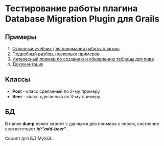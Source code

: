 Тестирование работы плагина Database Migration Plugin для Grails
================================================================

## Примеры

1. [Отличный учебник для понимания работы плагина](http://spring.io/blog/2011/08/17/countdown-to-grails-2-0-database-migrations/)
2. [Подробный разбор, несколько примеров](http://wpgreenway.com/posts/grails-db-migration-tutorial/)
3. [Интересный пример по созданию и обновлению таблицы для пива](http://refactr.com/blog/2012/01/grails-database-migration-gotchas/)
4. [Документация](http://grails-plugins.github.io/grails-database-migration/docs/manual/)

## Классы

* **Post** - класс сделанный по 2-му примеру
* **Beer** - класс сделанный по 3-му примеру

## БД

В папке **dump** лежит скрипт с данными для примера с пивом, состояние соответствует ***id:"add-beer"***.

Скрипт для БД MySQL.
